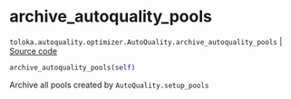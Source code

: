 # archive_autoquality_pools
`toloka.autoquality.optimizer.AutoQuality.archive_autoquality_pools` | [Source code](https://github.com/Toloka/toloka-kit/blob/v0.1.26/src/autoquality/optimizer.py#L430)

```python
archive_autoquality_pools(self)
```

Archive all pools created by `AutoQuality.setup_pools`

